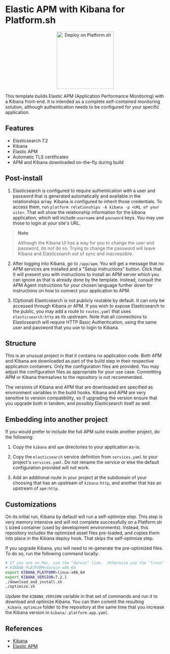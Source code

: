 # Elastic APM with Kibana for Platform.sh

<p align="center">
<a href="https://console.platform.sh/projects/create-project?template=https://raw.githubusercontent.com/platformsh/template-builder/master/templates/elastic-apm/.platform.template.yaml&utm_content=elastic-apm&utm_source=github&utm_medium=button&utm_campaign=deploy_on_platform">
    <img src="https://platform.sh/images/deploy/lg-blue.svg" alt="Deploy on Platform.sh" width="180px" />
</a>
</p>

This template builds Elastic APM (Application Performance Monitoring) with a Kibana front-end.  It is intended as a complete self-contained monitoring solution, although authentication needs to be configured for your specific application.

## Features

* Elasticsearch 7.2
* Kibana
* Elastic APM
* Automatic TLS certificates
* APM and Kibana downloaded on-the-fly during build

## Post-install

1. Elasticsearch is configured to require authentication with a user and password that is generated automatically and available in the relationships array.  Kibana is configured to inherit those credentials.  To access them, run `platform relationships -A kibana -p <URL of your site>`.  That will show the relationship information for the kibana application, which will include `username` and `password` keys.  You may use those to login at your site's URL.

> **Note**
>
> Although the Kibana UI has a way for you to change the user and password, do not do so.  Trying to change the password will leave Kibana and Elasticsearch out of sync and inaccessible.

2. After logging into Kibana, go to `/app/apm`.  You will get a message that no APM services are installed and a "Setup instructions" button.  Click that.  It will present you with instructions to install an APM server which you can ignore as that is already done by the template.  Instead, consult the APM Agent instructions for your chosen language further down for instructions on how to connect your application to APM.

3. (Optional) Elasticsearch is not publicly routable by default.  It can only be accessed through Kibana or APM.  If you wish to expose Elasticsearch to the public, you may add a route to `routes.yaml` that uses `elasticsearch:http` as its upstream.  Note that all connections to Elasticsearch will require HTTP Basic Authentication, using the same user and password that you use to login to Kibana.

## Structure

This is an unusual project in that it contains no application code.  Both APM and Kibana are downloaded as part of the build step in their respective application containers.  Only the configuration files are provided.  You may adjust the configuration files as appropriate for your use case.  Committing APM or Kibana themselves to the repository is not recommended.

The versions of Kibana and APM that are downloaded are specified as environment variables in the build hooks.  Kibana and APM are very sensitive to version compatibility, so if upgrading the version ensure that you upgrade both in tandem, and possibly Elasticsearch itself as well.

## Embedding into another project

If you would prefer to include the full APM suite inside another project, do the following:

1. Copy the `kibana` and `apm` directories to your application as-is.

2. Copy the `elasticsearch` service definition from `services.yaml` to your project's `services.yaml`.  Do not rename the service or else the default configuration provided will not work.

3. Add an additional route in your project at the subdomain of your choosing that has an upstream of `kibana:http`, and another that has an upstream of `apm:http`.

## Customizations

On its initial run, Kibana by default will run a self-optimize step.  This step is very memory intensive and will not complete successfully on a Platform.sh `S` sized container (used by development environments).  Instead, this repository includes the optimized asset files pre-loaded, and copies them into place in the Kibana deploy hook.  That skips the self-optimize step.

If you upgrade Kibana, you will need to re-generate the pre-optimized files.  To do so, run the following command locally:

```bash
# If you are on Mac, use the "darwin" line.  Otherwise use the "linux" line.
# KIBANA_PLATFORM=darwin-x86_64
export KIBANA_PLATFORM=linux-x86_64
export KIBANA_VERSION=7.2.1
./download_and_install.sh
./optimize.sh
```

Update the `KIBANA_VERSION` variable in that set of commands and run it to download and optimize Kibana.  You can then commit the resulting `_kibana_optimize` folder to the repository at the same time that you increase the Kibana version in `kibana/.platform.app.yaml`.

## References

* [Kibana](https://www.elastic.co/products/kibana)
* [Elastic APM](https://www.elastic.co/products/apm)
